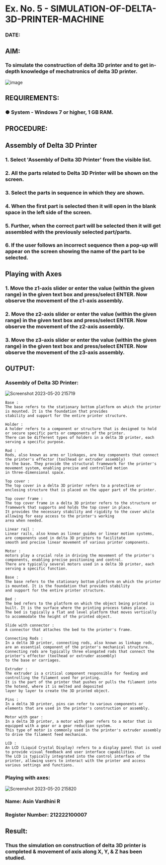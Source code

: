 # Ex. No. 5 - SIMULATION-OF-DELTA-3D-PRINTER-MACHINE

### DATE: 
## AIM:
### To simulate the construction of delta 3D printer and to get in-depth knowledge of mechatronics of delta 3D printer.

![image](https://github.com/Sellakumar1987/Ex.-No.-5---SIMULATION-OF-DELTA-3D-PRINTER-MACHINE/assets/113594316/c784471e-098f-456d-9c1b-e9f0ce56cc9b)

## REQUIREMENTS:
### ●	System - Windows 7 or higher, 1 GB RAM.

## PROCEDURE:

## Assembly of Delta 3D Printer
### 1.	Select 'Assembly of Delta 3D Printer' from the visible list.
### 2.	All the parts related to Delta 3D Printer will be shown on the screen.
### 3.	Select the parts in sequence in which they are shown.
### 4.	When the first part is selected then it will open in the blank space in the left side of the screen.
### 5.	Further, when the correct part will be selected then it will get assembled with the previously selected part/parts.
### 6.	If the user follows an incorrect sequence then a pop-up will appear on the screen showing the name of the part to be selected.

## Playing with Axes
### 1.	Move the z1-axis slider or enter the value (within the given range) in the given text box and press/select ENTER. Now observe the movement of the z1-axis assembly.
### 2.	Move the z2-axis slider or enter the value (within the given range) in the given text box and press/select ENTER. Now observe the movement of the z2-axis assembly.
### 3.	Move the z3-axis slider or enter the value (within the given range) in the given text box and press/select ENTER. Now observe the movement of the z3-axis assembly.

## OUTPUT:
### Assembly of Delta 3D Printer: 

![Screenshot 2023-05-20 215719](https://github.com/AsinVardhini/Ex.-No.-5---SIMULATION-OF-DELTA-3D-PRINTER-MACHINE/assets/119417735/3faafe37-019a-4e10-a7e2-f4362522a158)

```
Base :
The base refers to the stationary bottom platform on which the printer is mounted. It is the foundation that provides
stability and support for the entire printer structure. 

Holder :
A holder refers to a component or structure that is designed to hold or secure specific parts or components of the printer. 
There can be different types of holders in a delta 3D printer, each serving a specific purpose.

Rod :
Rods, also known as arms or linkages, are key components that connect the printer's effector (toolhead or extruder assembly)
to the base. They provide the structural framework for the printer's movement system, enabling precise and controlled motion 
in three-dimensional space.

Top cover :
The top cover in a delta 3D printer refers to a protective or enclosing structure that is placed on the upper part of the printer.

Top cover frame :
The top cover frame in a delta 3D printer refers to the structure or framework that supports and holds the top cover in place.
It provides the necessary stability and rigidity to the cover while allowing for easy access to the printer's working
area when needed.

Linear rail :
Linear rails, also known as linear guides or linear motion systems, are components used in delta 3D printers to facilitate
smooth and precise linear movement of various printer components.

Motor :
motors play a crucial role in driving the movement of the printer's components, enabling precise positioning and control.
There are typically several motors used in a delta 3D printer, each serving a specific function. 

Base :
The base refers to the stationary bottom platform on which the printer is mounted. It is the foundation that provides stability
and support for the entire printer structure. 

Bed :
The bed refers to the platform on which the object being printed is built. It is the surface where the printing process takes place.
The bed is typically a flat and level platform that moves vertically to accommodate the height of the printed object.
 
Slide with connector :
A connector that attaches the bed to the printer's frame.

Connecting Rods :
In a delta 3D printer, connecting rods, also known as linkage rods, are an essential component of the printer's mechanical structure. 
Connecting rods are typically three elongated rods that connect the printer's effector (toolhead or extruder assembly)
to the base or carriages.

Extruder :
The extruder is a critical component responsible for feeding and controlling the filament used for printing.
It is the part of the printer that pushes or pulls the filament into the hotend, where it is melted and deposited
layer by layer to create the 3D printed object.

Pins :
In a delta 3D printer, pins can refer to various components or elements that are used in the printer's construction or assembly.

Motor with gear :
In a delta 3D printer, a motor with gear refers to a motor that is equipped with a gear or a gear reduction system.
This type of motor is commonly used in the printer's extruder assembly to drive the filament feed mechanism.

LCD : 
An LCD (Liquid Crystal Display) refers to a display panel that is used to provide visual feedback and user interface capabilities.
The LCD is typically integrated into the control interface of the printer, allowing users to interact with the printer and access
various settings and functions.
```
### Playing with axes:

![Screenshot 2023-05-20 215820](https://github.com/AsinVardhini/Ex.-No.-5---SIMULATION-OF-DELTA-3D-PRINTER-MACHINE/assets/119417735/71434f2d-2948-4cb5-9231-5928072801aa)

### Name: Asin Vardhini R 

### Register Number: 212222100007

## Result: 
### Thus the simulation on construction of delta 3D printer is completed & movement of axis along X, Y, & Z has been studied.
